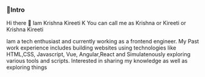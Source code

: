 ### 🔶Intro

Hi there 👋
Iam Krishna Kireeti K You can call me as Krishna or Kireeti or Krishna Kireeti

Iam a tech enthusiast and currently working as a frontend engineer. My 
Past work experience includes building websites using technologies like HTML,CSS, Javascript, Vue, Angular,React and
Simulatenously exploring various tools and scripts. Interested in sharing my knowledge as well as exploring things




